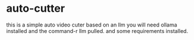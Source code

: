 # auto-cutter
this is a simple auto video cuter based on an llm
you will need ollama installed and the command-r llm pulled. and some requirements installed.
